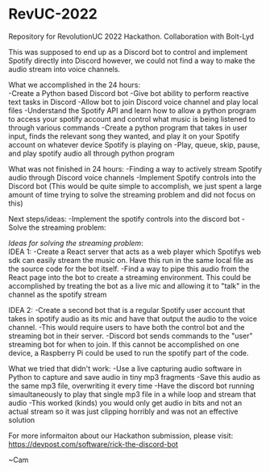 # RevUC-2022
Repository for RevolutionUC 2022 Hackathon. Collaboration with Bolt-Lyd


This was supposed to end up as a Discord bot to control and implement Spotify directly into Discord however, we could not find a way to make the audio stream into voice channels.

What we accomplished in the 24 hours:<br>
-Create a Python based Discord bot
-Give bot ability to perform reactive text tasks in Discord
-Allow bot to join Discord voice channel and play local files
-Understand the Spotify API and learn how to allow a python program to access your spotify account and control what music is being listened to through various commands
-Create a python program that takes in user input, finds the relevant song they wanted, and play it on your Spotify account on whatever device Spotify is playing on
-Play, queue, skip, pause, and play spotify audio all through python program

What was not finished in 24 hours:
-Finding a way to actively stream Spotify audio through Discord voice channels
-Implement Spotify controls into the Discord bot (This would be quite simple to accomplish, we just spent a large amount of time trying to solve the streaming problem and did not focus on this)
 
Next steps/ideas:
-Implement the spotify controls into the discord bot
-Solve the streaming problem:
  
*Ideas for solving the streaming problem*:    
IDEA 1:
-Create a React server that acts as a web player which Spotifys web sdk can easily stream the music on. Have this run in the same local file as the source code for the bot itself.
-Find a way to pipe this audio from the React page into the bot to create a streaming environment. This could be accomplished by treating the bot as a live mic and allowing it to "talk" in the channel as the spotify stream
    
IDEA 2:
-Create a second bot that is a regular Spotify user account that takes in spotify audio as its mic and have that output the audio to the voice channel.
-This would require users to have both the control bot and the streaming bot in their server.
-Discord bot sends commands to the "user" streaming bot for when to join. If this cannot be accomplished on one device, a Raspberry Pi could be used to run the spotify part of the code.
 
What we tried that didn't work:
-Use a live capturing audio software in Python to capture and save audio in tiny mp3 fragments
-Save this audio as the same mp3 file, overwriting it every time
-Have the discord bot running simaultaneously to play that single mp3 file in a while loop and stream that audio
-This worked (kinds) you would only get audio in bits and not an actual stream so it was just clipping horribly and was not an effective solution

For more informaiton about our Hackathon submission, please visit: https://devpost.com/software/rick-the-discord-bot

  ~Cam
